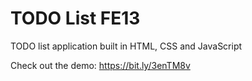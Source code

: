 # TODO List FE13


TODO list application built in HTML, CSS and JavaScript
 

Check out the demo: https://bit.ly/3enTM8v
